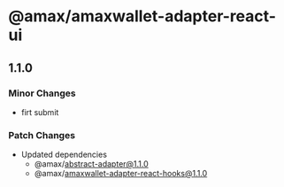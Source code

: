 # @amax/amaxwallet-adapter-react-ui

## 1.1.0

### Minor Changes

-   firt submit

### Patch Changes

-   Updated dependencies
    -   @amax/abstract-adapter@1.1.0
    -   @amax/amaxwallet-adapter-react-hooks@1.1.0
